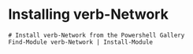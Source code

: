 # Installing verb-Network

    # Install verb-Network from the Powershell Gallery
    Find-Module verb-Network | Install-Module
